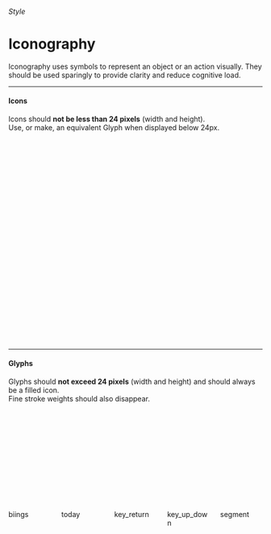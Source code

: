 <h6 class="subtitle is-6 is-uppercase has-text-grey">Style</h6><h1 class="title is-serif is-1 has-text-weight-bold">Iconography</h1>
<p class="subtitle is-5">
    <span class="has-text-weight-semibold">Iconography</span> uses symbols to represent an object or an action visually. They should be used sparingly to provide clarity and reduce cognitive load.
</p>

<hr class="is-large is-visible">

<h4 class="title is-4">Icons</h4>

Icons should **not be less than 24 pixels** (width and height).<br>Use, or make, an equivalent Glyph when displayed below 24px.

<br><br>

<div class="columns is-multiline is-mobile is-size-7 has-text-centered has-text-weight-semibold is-monospace has-text-grey">
    <div class="column is-one-third-mobile is-2 hover-to-black"><div class="box is-small"><svg class="icon is-medium has-fill-grey-darker"><use xlink:href="media/bds-icons.min.svg#arrow-left"></use></svg></div>arrow-left</div>
    <div class="column is-one-third-mobile is-2 hover-to-black"><div class="box is-small"><svg class="icon is-medium has-fill-grey-darker"><use xlink:href="media/bds-icons.min.svg#arrow-right"></use></svg></div>arrow-right</div>
    <div class="column is-one-third-mobile is-2 hover-to-black"><div class="box is-small"><svg class="icon is-medium has-fill-grey-darker"><use xlink:href="media/bds-icons.min.svg#arrow-up"></use></svg></div>arrow-up</div>
    <div class="column is-one-third-mobile is-2 hover-to-black"><div class="box is-small"><svg class="icon is-medium has-fill-grey-darker"><use xlink:href="media/bds-icons.min.svg#arrow-down"></use></svg></div>arrow-down</div>
    <div class="column is-one-third-mobile is-2 hover-to-black"><div class="box is-small"><svg class="icon is-medium has-fill-grey-darker"><use xlink:href="media/bds-icons.min.svg#bell"></use></svg></div>bell</div>
    <div class="column is-one-third-mobile is-2 hover-to-black"><div class="box is-small"><svg class="icon is-medium has-fill-grey-darker"><use xlink:href="media/bds-icons.min.svg#biings-care"></use></svg></div>biings-care</div>
    <div class="column is-one-third-mobile is-2 hover-to-black"><div class="box is-small"><svg class="icon is-medium has-fill-grey-darker"><use xlink:href="media/bds-icons.min.svg#biings-claim"></use></svg></div>biings-claim</div>
    <div class="column is-one-third-mobile is-2 hover-to-black"><div class="box is-small"><svg class="icon is-medium has-fill-grey-darker"><use xlink:href="media/bds-icons.min.svg#biings-pilot"></use></svg></div>biings-pilot</div>
    <div class="column is-one-third-mobile is-2 hover-to-black"><div class="box is-small"><svg class="icon is-medium has-fill-grey-darker"><use xlink:href="media/bds-icons.min.svg#business"></use></svg></div>business</div>
    <div class="column is-one-third-mobile is-2 hover-to-black"><div class="box is-small"><svg class="icon is-medium has-fill-grey-darker"><use xlink:href="media/bds-icons.min.svg#business-big"></use></svg></div>business-big</div>
    <div class="column is-one-third-mobile is-2 hover-to-black"><div class="box is-small"><svg class="icon is-medium has-fill-grey-darker"><use xlink:href="media/bds-icons.min.svg#book"></use></svg></div>book</div>
    <div class="column is-one-third-mobile is-2 hover-to-black"><div class="box is-small"><svg class="icon is-medium has-fill-grey-darker"><use xlink:href="media/bds-icons.min.svg#bubble"></use></svg></div>bubble</div>
    <div class="column is-one-third-mobile is-2 hover-to-black"><div class="box is-small"><svg class="icon is-medium has-fill-grey-darker"><use xlink:href="media/bds-icons.min.svg#briefcase"></use></svg></div>briefcase</div>
    <div class="column is-one-third-mobile is-2 hover-to-black"><div class="box is-small"><svg class="icon is-medium has-fill-grey-darker"><use xlink:href="media/bds-icons.min.svg#check"></use></svg></div>check</div>
    <div class="column is-one-third-mobile is-2 hover-to-black"><div class="box is-small"><svg class="icon is-medium has-fill-grey-darker"><use xlink:href="media/bds-icons.min.svg#download"></use></svg></div>download</div>
    <div class="column is-one-third-mobile is-2 hover-to-black"><div class="box is-small"><svg class="icon is-medium has-fill-grey-darker"><use xlink:href="media/bds-icons.min.svg#gear"></use></svg></div>gear</div>
    <div class="column is-one-third-mobile is-2 hover-to-black"><div class="box is-small"><svg class="icon is-medium has-fill-grey-darker"><use xlink:href="media/bds-icons.min.svg#help"></use></svg></div>help</div>
    <div class="column is-one-third-mobile is-2 hover-to-black"><div class="box is-small"><svg class="icon is-medium has-fill-grey-darker"><use xlink:href="media/bds-icons.min.svg#inbox"></use></svg></div>inbox</div>
    <div class="column is-one-third-mobile is-2 hover-to-black"><div class="box is-small"><svg class="icon is-medium has-fill-grey-darker"><use xlink:href="media/bds-icons.min.svg#key"></use></svg></div>key</div>
    <div class="column is-one-third-mobile is-2 hover-to-black"><div class="box is-small"><svg class="icon is-medium has-fill-grey-darker"><use xlink:href="media/bds-icons.min.svg#legal-proof"></use></svg></div>legal-proof</div>
    <div class="column is-one-third-mobile is-2 hover-to-black"><div class="box is-small"><svg class="icon is-medium has-fill-grey-darker"><use xlink:href="media/bds-icons.min.svg#medical"></use></svg></div>medical</div>
    <div class="column is-one-third-mobile is-2 hover-to-black"><div class="box is-small"><svg class="icon is-medium has-fill-grey-darker"><use xlink:href="media/bds-icons.min.svg#menu"></use></svg></div>menu</div>
    <div class="column is-one-third-mobile is-2 hover-to-black"><div class="box is-small"><svg class="icon is-medium has-fill-grey-darker"><use xlink:href="media/bds-icons.min.svg#off"></use></svg></div>off</div>
    <div class="column is-one-third-mobile is-2 hover-to-black"><div class="box is-small"><svg class="icon is-medium has-fill-grey-darker"><use xlink:href="media/bds-icons.min.svg#pen"></use></svg></div>pen</div>
    <div class="column is-one-third-mobile is-2 hover-to-black"><div class="box is-small"><svg class="icon is-medium has-fill-grey-darker"><use xlink:href="media/bds-icons.min.svg#person"></use></svg></div>person</div>
    <div class="column is-one-third-mobile is-2 hover-to-black"><div class="box is-small"><svg class="icon is-medium has-fill-grey-darker"><use xlink:href="media/bds-icons.min.svg#persons"></use></svg></div>persons</div>
    <div class="column is-one-third-mobile is-2 hover-to-black"><div class="box is-small"><svg class="icon is-medium has-fill-grey-darker"><use xlink:href="media/bds-icons.min.svg#plus"></use></svg></div>plus</div>
    <div class="column is-one-third-mobile is-2 hover-to-black"><div class="box is-small"><svg class="icon is-medium has-fill-grey-darker"><use xlink:href="media/bds-icons.min.svg#prefs"></use></svg></div>prefs</div>
    <div class="column is-one-third-mobile is-2 hover-to-black"><div class="box is-small"><svg class="icon is-medium has-fill-grey-darker"><use xlink:href="media/bds-icons.min.svg#profile"></use></svg></div>profile</div>
    <div class="column is-one-third-mobile is-2 hover-to-black"><div class="box is-small"><svg class="icon is-medium has-fill-grey-darker"><use xlink:href="media/bds-icons.min.svg#role"></use></svg></div>role</div>
    <div class="column is-one-third-mobile is-2 hover-to-black"><div class="box is-small"><svg class="icon is-medium has-fill-grey-darker"><use xlink:href="media/bds-icons.min.svg#role-user"></use></svg></div>role-user</div>
    <div class="column is-one-third-mobile is-2 hover-to-black"><div class="box is-small"><svg class="icon is-medium has-fill-grey-darker"><use xlink:href="media/bds-icons.min.svg#search"></use></svg></div>search</div>
    <div class="column is-one-third-mobile is-2 hover-to-black"><div class="box is-small"><svg class="icon is-medium has-fill-grey-darker"><use xlink:href="media/bds-icons.min.svg#search-list"></use></svg></div>search-list</div>
    <div class="column is-one-third-mobile is-2 hover-to-black"><div class="box is-small"><svg class="icon is-medium has-fill-grey-darker"><use xlink:href="media/bds-icons.min.svg#settings"></use></svg></div>settings</div>
    <div class="column is-one-third-mobile is-2 hover-to-black"><div class="box is-small"><svg class="icon is-medium has-fill-grey-darker"><use xlink:href="media/bds-icons.min.svg#timelines"></use></svg></div>timelines</div>
    <div class="column is-one-third-mobile is-2 hover-to-black"><div class="box is-small"><svg class="icon is-medium has-fill-grey-darker"><use xlink:href="media/bds-icons.min.svg#trash"></use></svg></div>trash</div>
</div>

<hr class="is-large is-visible">

<h4 class="title is-4">Glyphs</h4>

Glyphs should **not exceed 24 pixels** (width and height) and should always be a filled icon.<br>Fine stroke weights should also disappear.

<br><br>

<div class="columns is-multiline is-mobile is-size-7 has-text-centered has-text-weight-semibold is-monospace has-text-grey">
    <div class="column is-one-third-mobile is-2 hover-to-black"><div class="box is-small"><svg class="icon has-fill-grey-darker"><use xlink:href="media/bds-icons.min.svg#biings"></use></svg></div>biings</div>
    <div class="column is-one-third-mobile is-2 hover-to-black"><div class="box is-small"><svg class="icon has-fill-grey-darker"><use xlink:href="media/bds-icons.min.svg#today"></use></svg></div>today</div>
    <div class="column is-one-third-mobile is-2 hover-to-black"><div class="box is-small"><svg class="icon has-fill-grey-darker"><use xlink:href="media/bds-icons.min.svg#key_return"></use></svg></div>key_return</div>
    <div class="column is-one-third-mobile is-2 hover-to-black"><div class="box is-small"><svg class="icon has-fill-grey-darker"><use xlink:href="media/bds-icons.min.svg#key_up_down"></use></svg></div>key_up_down</div>
    <div class="column is-one-third-mobile is-2 hover-to-black"><div class="box is-small"><svg class="icon has-fill-grey-darker"><use xlink:href="media/bds-icons.min.svg#segment"></use></svg></div>segment</div>
</div>
